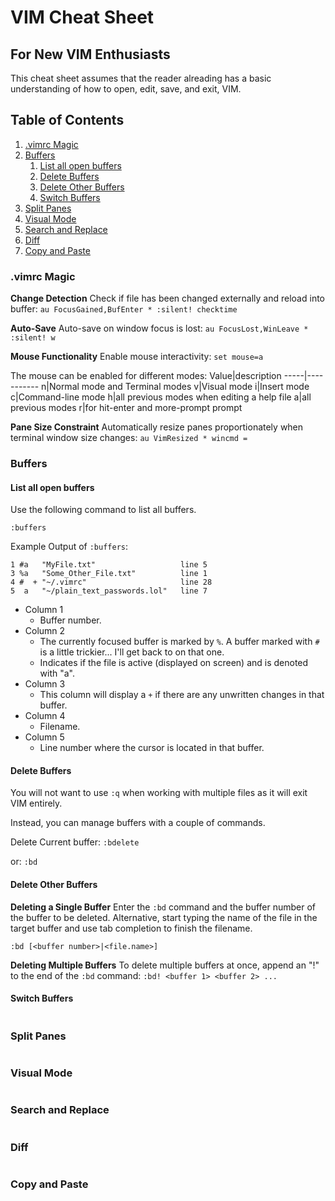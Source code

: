 # VIM Cheat Sheet

## For New VIM Enthusiasts

This cheat sheet assumes that the reader alreading has a basic understanding of how to open, edit, save, and exit, VIM.

## Table of Contents

1. [.vimrc Magic](#vimrc-magic)
1. [Buffers](#buffers)
   1. [List all open buffers](#list-all-open-buffers)
   1. [Delete Buffers](#delete-buffers)
   1. [Delete Other Buffers](#delete-other-buffers)
   1. [Switch Buffers](#switch-buffers)
1. [Split Panes](#split-panes)
1. [Visual Mode](#visual-mode)
1. [Search and Replace](#search-and-replace)
1. [Diff](#diff)
1. [Copy and Paste](#copy-and-paste)

### .vimrc Magic

**Change Detection**
Check if file has been changed externally and reload into buffer:
`au FocusGained,BufEnter * :silent! checktime`

**Auto-Save**
Auto-save on window focus is lost:
`au FocusLost,WinLeave * :silent! w`

**Mouse Functionality**
Enable mouse interactivity:
`set mouse=a`

The mouse can be enabled for different modes:
Value|description
-----|-----------
n|Normal mode and Terminal modes
v|Visual mode
i|Insert mode
c|Command-line mode
h|all previous modes when editing a help file
a|all previous modes
r|for hit-enter and more-prompt prompt

**Pane Size Constraint**
Automatically resize panes proportionately when terminal window size changes:
`au VimResized * wincmd =`

### Buffers

#### List all open buffers

Use the following command to list all buffers.

`:buffers`

Example Output of `:buffers`:

    1 #a   "MyFile.txt"                   line 5
    3 %a   "Some_Other_File.txt"          line 1
    4 #  + "~/.vimrc"                     line 28
    5  a   "~/plain_text_passwords.lol"   line 7

* Column 1
  * Buffer number.
* Column 2
  * The currently focused buffer is marked by `%`.  A buffer marked with `#` is a little trickier... I'll get back to on that one.
  * Indicates if the file is active (displayed on screen) and is denoted with "a".  
* Column 3
  * This column will display a `+` if there are any unwritten changes in that buffer.
* Column 4
  * Filename.
* Column 5
  * Line number where the cursor is located in that buffer.

#### Delete Buffers

You will not want to use `:q` when working with multiple files as it will exit VIM entirely.

Instead, you can manage buffers with a couple of commands.

Delete Current buffer:
`:bdelete`

or:
`:bd`

#### Delete Other Buffers

**Deleting a Single Buffer**
Enter the `:bd` command and the buffer number of the buffer to be deleted.
Alternative, start typing the name of the file in the target buffer and use tab completion to finish the filename.
```
:bd [<buffer number>|<file.name>]
```

**Deleting Multiple Buffers**
To delete multiple buffers at once, append an "!" to the end of the `:bd` command:
`:bd! <buffer 1> <buffer 2> ...`

#### Switch Buffers
```
```


### Split Panes

```
```


### Visual Mode

```
```


### Search and Replace

```
```


### Diff

```
```

### Copy and Paste

```
```
